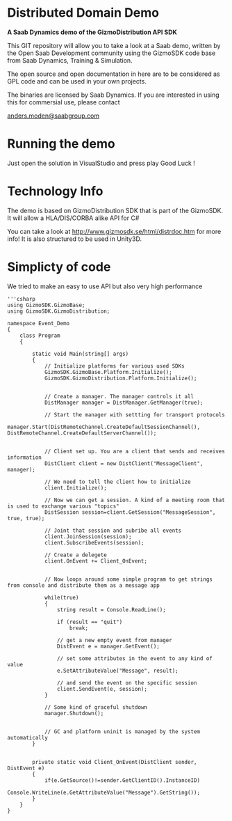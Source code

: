 Distributed Domain Demo
==================

<B>A Saab Dynamics demo of the GizmoDistribution API SDK</B>

This GIT repository will allow you to take a look at a Saab demo, written by the Open Saab Development community using the GizmoSDK code base from Saab Dynamics, Training & Simulation. 

The open source and open documentation in here are to be considered as GPL code and can be used in your own projects.

The binaries are licensed by Saab Dynamics. If you are interested in using this for commersial use, please contact 

anders.moden@saabgroup.com



Running the demo
================

Just open the solution in VisualStudio and press play
Good Luck !


Technology Info
===============

The demo is based on GizmoDistribution SDK that is part of the GizmoSDK. It will allow a HLA/DIS/CORBA alike API for C#

You can take a look at http://www.gizmosdk.se/html/distrdoc.htm for more info! It is also structured to be used in Unity3D.

Simplicty of code
=================

We tried to make an easy to use API but also very high performance

    '''csharp
    using GizmoSDK.GizmoBase;
    using GizmoSDK.GizmoDistribution;

    namespace Event_Demo
    {
        class Program
        {
    
            static void Main(string[] args)
            {
                // Initialize platforms for various used SDKs
                GizmoSDK.GizmoBase.Platform.Initialize();
                GizmoSDK.GizmoDistribution.Platform.Initialize();


                // Create a manager. The manager controls it all
                DistManager manager = DistManager.GetManager(true);

                // Start the manager with settting for transport protocols
                manager.Start(DistRemoteChannel.CreateDefaultSessionChannel(), DistRemoteChannel.CreateDefaultServerChannel());


                // Client set up. You are a client that sends and receives information
                DistClient client = new DistClient("MessageClient", manager);

                // We need to tell the client how to initialize
                client.Initialize();

                // Now we can get a session. A kind of a meeting room that is used to exchange various "topics"
                DistSession session=client.GetSession("MessageSession", true, true);

                // Joint that session and subribe all events
                client.JoinSession(session);
                client.SubscribeEvents(session);

                // Create a delegete
                client.OnEvent += Client_OnEvent;


                // Now loops around some simple program to get strings from console and distribute them as a message app

                while(true)
                {
                    string result = Console.ReadLine();

                    if (result == "quit")
                        break;

                    // get a new empty event from manager
                    DistEvent e = manager.GetEvent();

                    // set some attributes in the event to any kind of value
                    e.SetAttributeValue("Message", result);

                    // and send the event on the specific session
                    client.SendEvent(e, session);
                }

                // Some kind of graceful shutdown
                manager.Shutdown();


                // GC and platform uninit is managed by the system automatically
            }
                

            private static void Client_OnEvent(DistClient sender, DistEvent e)
            {
                if(e.GetSource()!=sender.GetClientID().InstanceID)
                    Console.WriteLine(e.GetAttributeValue("Message").GetString());
            }
        }
    }
